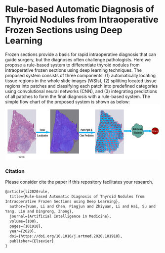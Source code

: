 # Rule-based Automatic Diagnosis of Thyroid Nodules from Intraoperative Frozen Sections using Deep Learning
Frozen sections provide a basis for rapid intraoperative diagnosis that can guide surgery, but the diagnoses often challenge pathologists. Here we propose a rule-based system to differentiate thyroid nodules from intraoperative frozen sections using deep learning techniques. The proposed system consists of three components: (1) automatically locating tissue regions in the whole slide images (WSIs), (2) splitting located tissue regions into patches and classifying each patch into predefined categories using convolutional neural networks (CNN), and (3) integrating predictions of all patches to form the final diagnosis with a rule-based system. The simple flow chart of the proposed system is shown as below:
<img src="./thyroid_rule_flowchart.png" width="800" height="180" alt="Banner">


### Citation
Please consider cite the paper if this repository facilitates your research.
```
@article{li2020rule,
  title={Rule-based Automatic Diagnosis of Thyroid Nodules from Intraoperative Frozen Sections using Deep Learning},
  author={Yuan, Li and Chen, Pingjun and Zhiyuan, Li and Hai, Su and Yang, Lin and Dingrong, Zhong},
  journal={Artificial Intelligence in Medicine},
  volume={108},
  pages={101918},
  year={2020},
  doi={https://doi.org/10.1016/j.artmed.2020.101918},
  publisher={Elsevier}
}
```
